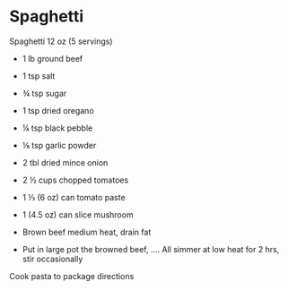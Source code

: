 # Spaghetti

Spaghetti 12 oz (5 servings)
- 1 lb ground beef
- 1 tsp salt
- ¾ tsp sugar
- 1 tsp dried oregano
- ¼ tsp black pebble
- ⅛ tsp garlic powder
- 2 tbl dried mince onion
- 2 ½ cups chopped tomatoes
- 1 ⅓ (6 oz) can tomato paste
- 1 (4.5 oz) can slice mushroom

- Brown beef medium heat, drain fat
- Put in large pot the browned beef, …. All simmer at low heat for 2 hrs, stir occasionally

Cook pasta to package directions
